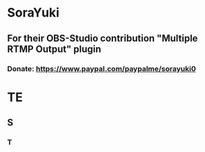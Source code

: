 # SoraYuki 
## For their OBS-Studio contribution "Multiple RTMP Output" plugin
### Donate: https://www.paypal.com/paypalme/sorayuki0

# TE
## S
### T

